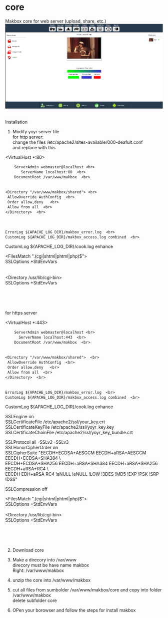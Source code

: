 # core

Makbox core for web server (upload, share, etc.)
 </br>
![Makbox_inside](makbox_inside.png) <br> <br>

Installation <br>

1) Modify yoyr server file <br>
for http server: <br>
change the files /etc/apache2/sites-available/000-deafult.conf  <br>
and replace with this  <br>

<VirtualHost *:80> <br>

        ServerAdmin webmaster@localhost <br>
	       ServerName localhost:80  <br>
        DocumentRoot /var/www/makbox  <br>


    <Directory "/var/www/makbox/shared"> <br>
     AllowOverride AuthConfig  <br>
     Order allow,deny   <br>
     Allow from all  <br>
    </Directory>  <br>



	ErrorLog ${APACHE_LOG_DIR}/makbox_error.log  <br>
	CustomLog ${APACHE_LOG_DIR}/makbox_access.log combined  <br>

 CustomLog ${APACHE_LOG_DIR}/cook.log enhance  <br>

<FilesMatch "\.(cgi|shtml|phtml|php)$">  <br>
				SSLOptions +StdEnvVars  <br>
		</FilesMatch>  <br>  
		<Directory /usr/lib/cgi-bin>  <br>
				SSLOptions +StdEnvVars  <br>
		</Directory>  <br>

</VirtualHost> <br> <br>



for https server  <br>

<VirtualHost *:443> <br>

        ServerAdmin webmaster@localhost <br>
	      ServerName localhost:443  <br>
      	DocumentRoot /var/www/makbox  <br>


    <Directory "/var/www/makbox/shared">  <br>
     AllowOverride AuthConfig  <br>
     Order allow,deny   <br>
     Allow from all  <br>
    </Directory>  <br>


	ErrorLog ${APACHE_LOG_DIR}/makbox_error.log  <br>
	CustomLog ${APACHE_LOG_DIR}/makbox_access.log combined  <br>

 CustomLog ${APACHE_LOG_DIR}/cook.log enhance  <br>
 
  SSLEngine on  <br>
  SSLCertificateFile /etc/apache2/ssl/your_key.crt  <br>
  SSLCertificateKeyFile /etc/apache2/ssl/yoyr_key.key <br>
  SSLCertificateChainFile /etc/apache2/ssl/yoyr_key_bundle.crt <br>
  
SSLProtocol all -SSLv2 -SSLv3 <br>
SSLHonorCipherOrder on <br> 
SSLCipherSuite "EECDH+ECDSA+AESGCM EECDH+aRSA+AESGCM EECDH+ECDSA+SHA384 \ <br>
EECDH+ECDSA+SHA256 EECDH+aRSA+SHA384 EECDH+aRSA+SHA256 EECDH+aRSA+RC4 \ <br>
EECDH EDH+aRSA RC4 !aNULL !eNULL !LOW !3DES !MD5 !EXP !PSK !SRP !DSS" <br>

 SSLCompression off <br>

<FilesMatch "\.(cgi|shtml|phtml|php)$">  <br>
				SSLOptions +StdEnvVars  <br>
		</FilesMatch>  <br>
		<Directory /usr/lib/cgi-bin>  <br>
				SSLOptions +StdEnvVars  <br>
		</Directory>  <br>


 </VirtualHost> <br> <br>


2) Download core  <br>

3) Make a direcory into /var/www  <br>
   direcory must be have name makbox  <br>
   Right: /var/www/makbox  <br>
  
4) unzip the core into /var/www/makbox  <br>

5) cut all files from sumbolder /var/www/makbox/core and copy into folder /var/www/makbox  <br>
   delete subfolder core  <br>

 
6) OPen your borowser and follow the steps for install makbox  <br>


